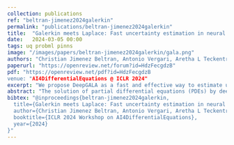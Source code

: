 ```yaml
---
collection: publications
ref: "beltran-jimenez2024galerkin"
permalink: "publications/beltran-jimenez2024galerkin"
title:  "Galerkin meets Laplace: Fast uncertainty estimation in neural PDEs"
date:   2024-03-05 00:00
tags: uq probml pinns
image: "/images/papers/beltran-jimenez2024galerkin/gala.png"
authors: "Christian Jimenez Beltran, Antonio Vergari, Aretha L Teckentrup, Konstantinos C. Zygalakis"
paperurl: "https://openreview.net/forum?id=HdzFecgdzB"
pdf: "https://openreview.net/pdf?id=HdzFecgdzB
venue: "AI4DifferentialEquations @ ICLR 2024"
excerpt: "We propose DeepGALA as a fast and effective way to estimate uncertainty in deep neural PDE solvers that allows us to capture meaningful uncertainty in out of domain of the PDE solution and in low data regimes with little overhead."
abstract: "The solution of partial differential equations (PDEs) by deep neural networks trained to satisfy the differential operator has become increasingly popular. While these approaches can lead to very accurate approximations, they tend to be over- confident and fail to capture the uncertainty around the approximation. In this work, we propose a Bayesian treatment to the deep Galerkin method (Sirignano & Spiliopoulos, 2018), a popular neural approach for solving parametric PDEs. In particular, we reinterpret the deep Galerkin method as the maximum a posteriori estimator corresponding to a likelihood term over a fictitious dataset, leading thus to a natural definition of a posterior. Then, we propose to model such posterior via the Laplace approximation, a fast approximation that allows us to capture mean- ingful uncertainty in out of domain interpolation of the PDE solution and in low data regimes with little overhead, as shown in our preliminary experiments."
bibtex: "@inproceedings{beltran-jimenez2024galerkin,
  title={Galerkin meets Laplace: Fast uncertainty estimation in neural PDEs},
  author={Christian Jimenez Beltran, Antonio Vergari, Aretha L Teckentrup, Konstantinos C. Zygalakis},
  booktitle={ICLR 2024 Workshop on AI4DifferentialEquations},
  year={2024}
}"
---
```

